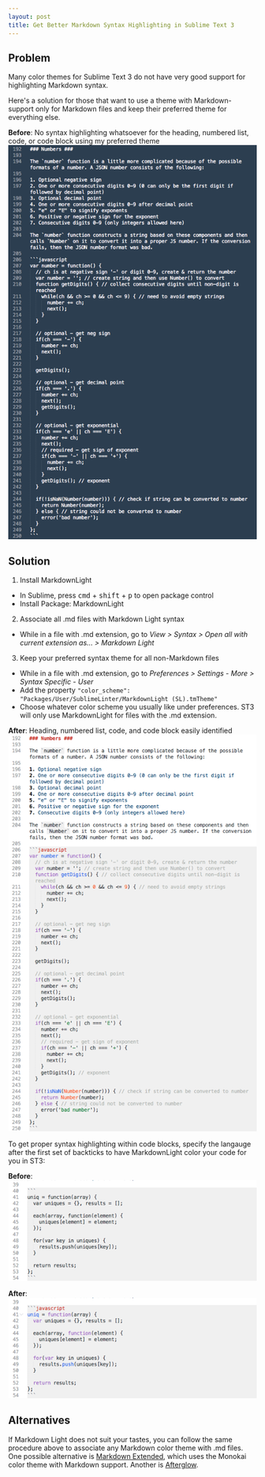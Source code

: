 ```yaml
---
layout: post
title: Get Better Markdown Syntax Highlighting in Sublime Text 3
---
```


<!-- links -->
[markdown extended]: https://github.com/jonschlinkert/sublime-markdown-extended
[afterglow]: http://yabatadesign.github.io/afterglow-theme/

[before]: /images/beforeMDL.png
[after]: /images/afterMDL.png

[woLang]: /images/fenceWithoutLang.png
[wiLang]: /images/fenceWithLang.png
<!-- post -->

## Problem ##
Many color themes for Sublime Text 3 do not have very good support for highlighting Markdown syntax.

Here's a solution for those that want to use a theme with Markdown-support only for Markdown files and keep their preferred theme for everything else.

**Before**: No syntax highlighting whatsoever for the heading, numbered list, code, or code block using my preferred theme
![Without Markdown Light][before]

## Solution ##
1. Install MarkdownLight
  - In Sublime, press <kbd>cmd</kbd> + <kbd>shift</kbd> + <kbd>p</kbd> to open package control
  - Install Package: MarkdownLight

2. Associate all .md files with Markdown Light syntax
  - While in a file with .md extension, go to _View > Syntax > Open all with current extension as... > Markdown Light_

3. Keep your preferred syntax theme for all non-Markdown files
  - While in a file with .md extension, go to _Preferences > Settings - More > Syntax Specific - User_
  - Add the property `"color_scheme": "Packages/User/SublimeLinter/MarkdownLight (SL).tmTheme"`
  - Choose whatever color scheme you usually like under preferences. ST3 will only use MarkdownLight for files with the .md extension.

**After**: Heading, numbered list, code, and code block easily identified
![With Markdown Light][after]

To get proper syntax highlighting within code blocks, specify the langauge after the first set of backticks to have MarkdownLight color your code for you in ST3:

**Before**:
![Fenced code block without Markdown Light][woLang]

**After**:
![Fenced code block with Markdown Light][wiLang]

## Alternatives ##

If Markdown Light does not suit your tastes, you can follow the same procedure above to associate any Markdown color theme with .md files. One possible alternative is [Markdown Extended][markdown extended], which uses the Monokai color theme with Markdown support. Another is [Afterglow][afterglow].

